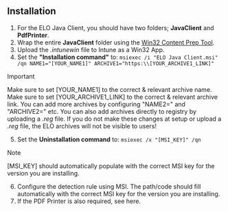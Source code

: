 ## Installation

1. For the ELO Java Client, you should have two folders; **JavaClient** and **PdfPrinter**. 
2. Wrap the entire **JavaClient** folder using the [Win32 Content Prep Tool](https://github.com/microsoft/Microsoft-Win32-Content-Prep-Tool). 
3. Upload the _.intunewin_ file to Intune as a Win32 App.
4. Set the **"Installation command"** to:
```msiexec /i "ELO Java Client.msi" /qn NAME1="[YOUR_NAME1]" ARCHIVE1="https:\\[YOUR_ARCHIVE1_LINK]"```
> [!IMPORTANT]
> Make sure to set [YOUR_NAME1] to the correct & relevant archive name.
Make sure to set [YOUR_ARCHIVE1_LINK] to the correct & relevant archive link.
You can add more archives by configuring "NAME2=" and "ARCHIVE2=" etc. You can also add archives directly to registry by uploading a _.reg_ file.
If you do not make these changes at setup or upload a _.reg_ file, the ELO archives will not be visible to users!
5. Set the **Uninstallation command** to:
```msiexec /x "[MSI_KEY]" /qn```
> [!NOTE]
> [MSI_KEY] should automatically populate with the correct MSI key for the version you are installing.
6. Configure the detection rule using MSI. The path/code should fill automatically with the correct MSI key for the version you are installing.
7. If the PDF Printer is also required, see here.